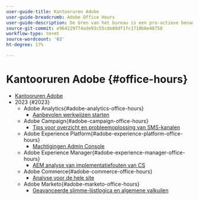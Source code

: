 ```yaml
---
user-guide-title: Kantooruren Adobe
user-guide-breadcrumb: Adobe Office Hours
user-guide-description: De Uren van het bureau is een pro-actieve benadering van gevalvervorming door klanten oplossing-specifieke webinars aan te bieden.
source-git-commit: e964229774ade93c55cde80df1fc1718b0e48758
workflow-type: tm+mt
source-wordcount: '63'
ht-degree: 17%

---
```



# Kantooruren Adobe {#office-hours}

+ [Kantooruren Adobe](overview.md)
+ 2023 {#2023}
   + Adobe Analytics{#adobe-analytics-office-hours}
      + [Aanbevolen werkwijzen starten](2023/launch-best-practices.md)
   + Adobe Campaign{#adobe-campaign-office-hours}
      + [Tips voor overzicht en probleemoplossing van SMS-kanalen](2023/ac-sms-channel-overview.md)
   + Adobe Experience Platform{#adobe-experience-platform-office-hours}
      + [Machtigingen Admin Console](2023/aep-admin-console-permissions.md)
   + Adobe Experience Manager{#adobe-experience-manager-office-hours}
      + [AEM analyse van implementatiefouten van CS](2023/aem-deployment-failures-analysis.md)
   + Adobe Commerce{#adobe-commerce-office-hours}
      + [Analyse voor de hele site](2023/site-wide-analysis-tool.md)
   + Adobe Marketo{#adobe-marketo-office-hours}
      + [Geavanceerde slimme-lijstlogica en algemene valkuilen](2023/marketo-common-pitfalls.md)